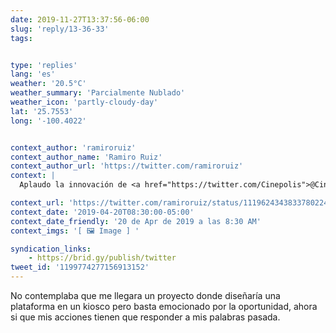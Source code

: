 ```yaml
---
date: 2019-11-27T13:37:56-06:00
slug: 'reply/13-36-33'
tags:


type: 'replies'
lang: 'es'
weather: '20.5°C'
weather_summary: 'Parcialmente Nublado'
weather_icon: 'partly-cloudy-day'
lat: '25.7553'
long: '-100.4022'


context_author: 'ramiroruiz'
context_author_name: 'Ramiro Ruiz'
context_author_url: 'https://twitter.com/ramiroruiz'
context: |
  Aplaudo la innovación de ‪<a href="https://twitter.com/Cinepolis">@Cinepolis</a>‬ en comparación de otros cines en México, y tmb sus constantes mejoras de su app de iOS. Pero sus kioscos de compra de boletos necesitan una solución diferente a solo pegarle un diseño móvil, he visto muchísimos confundidos.‪

context_url: 'https://twitter.com/ramiroruiz/status/1119624343833780224?s=12'
context_date: '2019-04-20T08:30:00-05:00'
context_date_friendly: '20 de Apr de 2019 a las 8:30 AM'
context_imgs: '[ 🖼 Image ] '

syndication_links:
    - https://brid.gy/publish/twitter
tweet_id: '1199774277156913152'
---
```

No contemplaba que me llegara un proyecto donde diseñaría una plataforma en un kiosco pero basta emocionado por la oportunidad, ahora si que mis acciones tienen que responder a mis palabras pasada.